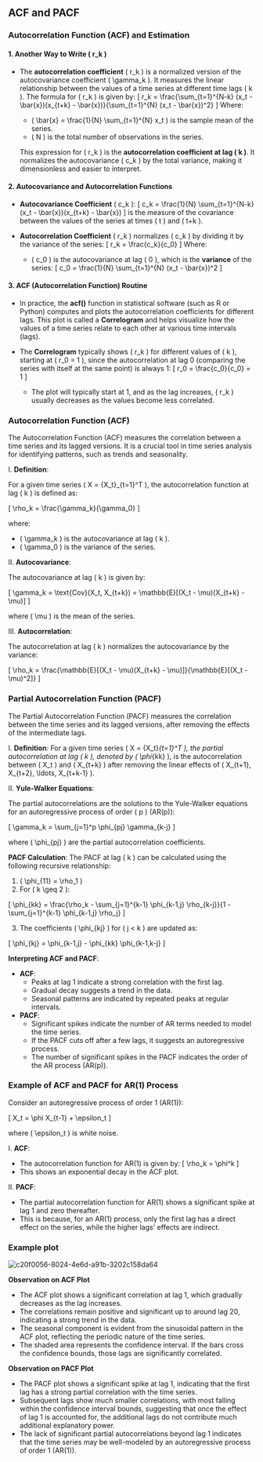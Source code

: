 ## ACF and PACF

### **Autocorrelation Function (ACF) and Estimation**

#### **1. Another Way to Write \( r_k \)**

- The **autocorrelation coefficient** \( r_k \) is a normalized version of the autocovariance coefficient \( \gamma_k \). It measures the linear relationship between the values of a time series at different time lags \( k \). The formula for \( r_k \) is given by:
  \[
  r_k = \frac{\sum_{t=1}^{N-k} (x_t - \bar{x})(x_{t+k} - \bar{x})}{\sum_{t=1}^{N} (x_t - \bar{x})^2}
  \]
  Where:
  - \( \bar{x} = \frac{1}{N} \sum_{t=1}^{N} x_t \) is the sample mean of the series.
  - \( N \) is the total number of observations in the series.
  
  This expression for \( r_k \) is the **autocorrelation coefficient at lag \( k \)**. It normalizes the autocovariance \( c_k \) by the total variance, making it dimensionless and easier to interpret.

#### **2. Autocovariance and Autocorrelation Functions**

- **Autocovariance Coefficient** \( c_k \):
  \[
  c_k = \frac{1}{N} \sum_{t=1}^{N-k} (x_t - \bar{x})(x_{t+k} - \bar{x})
  \]
  is the measure of the covariance between the values of the series at times \( t \) and \( t+k \).

- **Autocorrelation Coefficient** \( r_k \) normalizes \( c_k \) by dividing it by the variance of the series:
  \[
  r_k = \frac{c_k}{c_0}
  \]
  Where:
  - \( c_0 \) is the autocovariance at lag \( 0 \), which is the **variance** of the series:
    \[
    c_0 = \frac{1}{N} \sum_{t=1}^{N} (x_t - \bar{x})^2
    \]

#### **3. ACF (Autocorrelation Function) Routine**

- In practice, the **acf()** function in statistical software (such as R or Python) computes and plots the autocorrelation coefficients for different lags. This plot is called a **Correlogram** and helps visualize how the values of a time series relate to each other at various time intervals (lags).

- The **Correlogram** typically shows \( r_k \) for different values of \( k \), starting at \( r_0 = 1 \), since the autocorrelation at lag 0 (comparing the series with itself at the same point) is always 1:
  \[
  r_0 = \frac{c_0}{c_0} = 1
  \]
  - The plot will typically start at 1, and as the lag increases, \( r_k \) usually decreases as the values become less correlated.

### Autocorrelation Function (ACF)

The Autocorrelation Function (ACF) measures the correlation between a time series and its lagged versions. It is a crucial tool in time series analysis for identifying patterns, such as trends and seasonality.

I. **Definition**:

For a given time series \( X = \{X_t\}_{t=1}^T \), the autocorrelation function at lag \( k \) is defined as:

\[ \rho_k = \frac{\gamma_k}{\gamma_0} \]

where:

- \( \gamma_k \) is the autocovariance at lag \( k \).
- \( \gamma_0 \) is the variance of the series.

II. **Autocovariance**:

The autocovariance at lag \( k \) is given by:

\[ \gamma_k = \text{Cov}(X_t, X_{t+k}) = \mathbb{E}[(X_t - \mu)(X_{t+k} - \mu)] \]

where \( \mu \) is the mean of the series.

III. **Autocorrelation**:

The autocorrelation at lag \( k \) normalizes the autocovariance by the variance:

\[ \rho_k = \frac{\mathbb{E}[(X_t - \mu)(X_{t+k} - \mu)]}{\mathbb{E}[(X_t - \mu)^2]} \]

### Partial Autocorrelation Function (PACF)

The Partial Autocorrelation Function (PACF) measures the correlation between the time series and its lagged versions, after removing the effects of the intermediate lags.

I. **Definition**: For a given time series \( X = \{X_t\}_{t=1}^T \), the partial autocorrelation at lag \( k \), denoted by \( \phi_{kk} \), is the autocorrelation between \( X_t \) and \( X_{t+k} \) after removing the linear effects of \( X_{t+1}, X_{t+2}, \ldots, X_{t+k-1} \).

II. **Yule-Walker Equations**:

The partial autocorrelations are the solutions to the Yule-Walker equations for an autoregressive process of order \( p \) (AR(p)):

\[ \gamma_k = \sum_{j=1}^p \phi_{pj} \gamma_{k-j} \]

where \( \phi_{pj} \) are the partial autocorrelation coefficients.

**PACF Calculation**:
The PACF at lag \( k \) can be calculated using the following recursive relationship:

1. \( \phi_{11} = \rho_1 \)
2. For \( k \geq 2 \):
   
\[ \phi_{kk} = \frac{\rho_k - \sum_{j=1}^{k-1} \phi_{k-1,j} \rho_{k-j}}{1 - \sum_{j=1}^{k-1} \phi_{k-1,j} \rho_j} \]

3. The coefficients \( \phi_{kj} \) for \( j < k \) are updated as:

\[ \phi_{kj} = \phi_{k-1,j} - \phi_{kk} \phi_{k-1,k-j} \]

**Interpreting ACF and PACF**:
- **ACF**:
  - Peaks at lag 1 indicate a strong correlation with the first lag.
  - Gradual decay suggests a trend in the data.
  - Seasonal patterns are indicated by repeated peaks at regular intervals.
- **PACF**:
  - Significant spikes indicate the number of AR terms needed to model the time series.
  - If the PACF cuts off after a few lags, it suggests an autoregressive process.
  - The number of significant spikes in the PACF indicates the order of the AR process (AR(p)).

### Example of ACF and PACF for AR(1) Process

Consider an autoregressive process of order 1 (AR(1)):

\[ X_t = \phi X_{t-1} + \epsilon_t \]

where \( \epsilon_t \) is white noise.

I. **ACF**:

- The autocorrelation function for AR(1) is given by:
  \[ \rho_k = \phi^k \]
- This shows an exponential decay in the ACF plot.

II. **PACF**:

- The partial autocorrelation function for AR(1) shows a significant spike at lag 1 and zero thereafter.
- This is because, for an AR(1) process, only the first lag has a direct effect on the series, while the higher lags' effects are indirect.

### Example plot

![c20f0056-8024-4e6d-a91b-3202c158da64](https://github.com/djeada/Statistics-Notes/assets/37275728/1154a4f5-6105-452a-a5fa-30399f43094b)

**Observation on ACF Plot**

- The ACF plot shows a significant correlation at lag 1, which gradually decreases as the lag increases.
- The correlations remain positive and significant up to around lag 20, indicating a strong trend in the data.
- The seasonal component is evident from the sinusoidal pattern in the ACF plot, reflecting the periodic nature of the time series.
- The shaded area represents the confidence interval. If the bars cross the confidence bounds, those lags are significantly correlated.

**Observation on PACF Plot**

- The PACF plot shows a significant spike at lag 1, indicating that the first lag has a strong partial correlation with the time series.
- Subsequent lags show much smaller correlations, with most falling within the confidence interval bounds, suggesting that once the effect of lag 1 is accounted for, the additional lags do not contribute much additional explanatory power.
- The lack of significant partial autocorrelations beyond lag 1 indicates that the time series may be well-modeled by an autoregressive process of order 1 (AR(1)).
